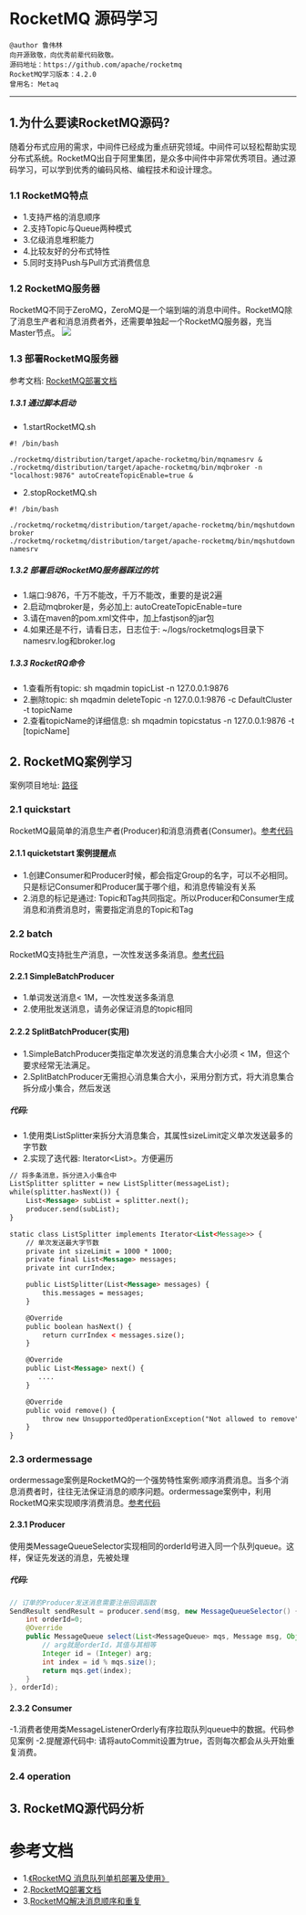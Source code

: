 # RocketMQ 源码学习
```
@author 鲁伟林
向开源致敬，向优秀前辈代码致敬。
源码地址：https://github.com/apache/rocketmq
RocketMQ学习版本：4.2.0
曾用名: Metaq
```
---

## 1.为什么要读RocketMQ源码?
随着分布式应用的需求，中间件已经成为重点研究领域。中间件可以轻松帮助实现分布式系统。RocketMQ出自于阿里集团，是众多中间件中非常优秀项目。通过源码学习，可以学到优秀的编码风格、编程技术和设计理念。

### 1.1 RocketMQ特点
- 1.支持严格的消息顺序
- 2.支持Topic与Queue两种模式
- 3.亿级消息堆积能力
- 4.比较友好的分布式特性
- 5.同时支持Push与Pull方式消费信息

### 1.2 RocketMQ服务器
RocketMQ不同于ZeroMQ，ZeroMQ是一个端到端的消息中间件。RocketMQ除了消息生产者和消息消费者外，还需要单独起一个RocketMQ服务器，充当Master节点。
![](https://img-blog.csdn.net/20160408142513136)

### 1.3 部署RocketMQ服务器
参考文档: [RocketMQ部署文档](https://rocketmq.apache.org/docs/quick-start/)

##### 1.3.1 通过脚本启动
- 1.startRocketMQ.sh

```
#! /bin/bash

./rocketmq/distribution/target/apache-rocketmq/bin/mqnamesrv &
./rocketmq/distribution/target/apache-rocketmq/bin/mqbroker -n "localhost:9876" autoCreateTopicEnable=true &
```

- 2.stopRocketMQ.sh

```
#! /bin/bash

./rocketmq/rocketmq/distribution/target/apache-rocketmq/bin/mqshutdown broker
./rocketmq/rocketmq/distribution/target/apache-rocketmq/bin/mqshutdown namesrv
```

##### 1.3.2 部署启动RocketMQ服务器踩过的坑
- 1.端口:9876，千万不能改，千万不能改，重要的是说2遍
- 2.启动mqbroker是，务必加上: autoCreateTopicEnable=ture
- 3.请在maven的pom.xml文件中，加上fastjson的jar包
- 4.如果还是不行，请看日志，日志位于: ~/logs/rocketmqlogs目录下namesrv.log和broker.log

##### 1.3.3 RocketRQ命令
- 1.查看所有topic: sh mqadmin topicList -n 127.0.0.1:9876
- 2.删除topic: sh mqadmin deleteTopic -n 127.0.0.1:9876 -c DefaultCluster -t topicName
- 2.查看topicName的详细信息: sh mqadmin topicstatus -n 127.0.0.1:9876 -t [topicName]

## 2. RocketMQ案例学习
案例项目地址: [路径](https://github.com/thinkingfioa/rocketmq-learning/tree/master/rocketmq-example/src/main/java/org/lwl/rocketmq)

### 2.1 quickstart
RocketMQ最简单的消息生产者(Producer)和消息消费者(Consumer)。[参考代码](https://github.com/thinkingfioa/rocketmq-learning/tree/master/rocketmq-example/src/main/java/org/lwl/rocketmq/quickstart)

#### 2.1.1 quicketstart 案例提醒点
 - 1.创建Consumer和Producer时候，都会指定Group的名字，可以不必相同。只是标记Consumer和Producer属于哪个组，和消息传输没有关系
 - 2.消息的标记是通过: Topic和Tag共同指定。所以Producer和Consumer生成消息和消费消息时，需要指定消息的Topic和Tag

### 2.2 batch
RocketMQ支持批生产消息，一次性发送多条消息。[参考代码](https://github.com/thinkingfioa/rocketmq-learning/tree/master/rocketmq-example/src/main/java/org/lwl/rocketmq/batch)

#### 2.2.1 SimpleBatchProducer
- 1.单词发送消息< 1M，一次性发送多条消息
- 2.使用批发送消息，请务必保证消息的topic相同

#### 2.2.2 SplitBatchProducer(实用)
- 1.SimpleBatchProducer类指定单次发送的消息集合大小必须 < 1M，但这个要求经常无法满足。
- 2.SplitBatchProducer无需担心消息集合大小，采用分割方式，将大消息集合拆分成小集合，然后发送

##### 代码:
- 1.使用类ListSplitter来拆分大消息集合，其属性sizeLimit定义单次发送最多的字节数
- 2.实现了迭代器: Iterator<List<Message>>。方便遍历

```html
// 将多条消息，拆分进入小集合中
ListSplitter splitter = new ListSplitter(messageList);
while(splitter.hasNext()) {
    List<Message> subList = splitter.next();
    producer.send(subList);
}

static class ListSplitter implements Iterator<List<Message>> {
    // 单次发送最大字节数
    private int sizeLimit = 1000 * 1000;
    private final List<Message> messages;
    private int currIndex;

    public ListSplitter(List<Message> messages) {
        this.messages = messages;
    }

    @Override
    public boolean hasNext() {
        return currIndex < messages.size();
    }

    @Override
    public List<Message> next() {
       ....    
    }

    @Override
    public void remove() {
        throw new UnsupportedOperationException("Not allowed to remove");
    }
}
```

### 2.3 ordermessage
ordermessage案例是RocketMQ的一个强势特性案例:顺序消费消息。当多个消息消费者时，往往无法保证消息的顺序问题。ordermessage案例中，利用RocketMQ来实现顺序消费消息。[参考代码](https://github.com/thinkingfioa/rocketmq-learning/tree/master/rocketmq-example/src/main/java/org/lwl/rocketmq/ordermessage)


#### 2.3.1 Producer
使用类MessageQueueSelector实现相同的orderId号进入同一个队列queue。这样，保证先发送的消息，先被处理

##### 代码:
```java
// 订单的Producer发送消息需要注册回调函数
SendResult sendResult = producer.send(msg, new MessageQueueSelector() {
    int orderId=0;
    @Override
    public MessageQueue select(List<MessageQueue> mqs, Message msg, Object arg) 	{
        // arg就是orderId，其值与其相等
        Integer id = (Integer) arg;
        int index = id % mqs.size();
        return mqs.get(index);
    }
}, orderId);
```

#### 2.3.2 Consumer
-1.消费者使用类MessageListenerOrderly有序拉取队列queue中的数据。代码参见案例
-2.提醒源代码中: 请将autoCommit设置为true，否则每次都会从头开始重复消费。

### 2.4 operation

## 3. RocketMQ源代码分析

# 参考文档
- 1.[《RocketMQ 消息队列单机部署及使用》](https://blog.csdn.net/loongshawn/article/details/51086876)
- 2.[RocketMQ部署文档](https://rocketmq.apache.org/docs/quick-start/)
- 3.[RocketMQ解决消息顺序和重复](https://blog.csdn.net/lovesomnus/article/details/51776942)
